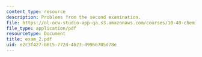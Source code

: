 ```yaml
---
content_type: resource
description: Problems from the second examination.
file: https://ol-ocw-studio-app-qa.s3.amazonaws.com/courses/10-40-chemical-engineering-thermodynamics-fall-2003/e2c3f427b615772d4b23d9966705d78e_exam_2.pdf
file_type: application/pdf
resourcetype: Document
title: exam_2.pdf
uid: e2c3f427-b615-772d-4b23-d9966705d78e
---
```

